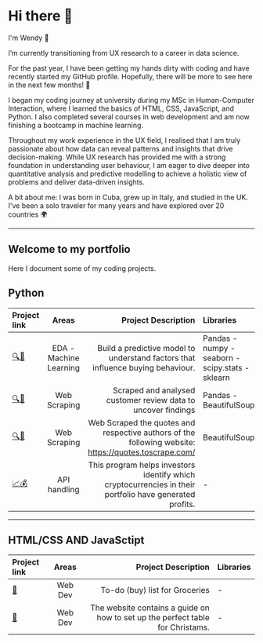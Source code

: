 # Hi there 👋

I'm Wendy 🌟

I’m currently transitioning from UX research to a career in data science.

For the past year, I have been getting my hands dirty with coding and have recently started my GitHub profile. Hopefully, there will be more to see here in the next few months! 🚀

I began my coding journey at university during my MSc in Human-Computer Interaction, where I learned the basics of HTML, CSS, JavaScript, and Python. I also completed several courses in web development and am now finishing a bootcamp in machine learning.

Throughout my work experience in the UX field, I realised that I am truly passionate about how data can reveal patterns and insights that drive decision-making. While UX research has provided me with a strong foundation in understanding user behaviour, I am eager to dive deeper into quantitative analysis and predictive modelling to achieve a holistic view of problems and deliver data-driven insights.

A bit about me: I was born in Cuba, grew up in Italy, and studied in the UK. I've been a solo traveler for many years and have explored over 20 countries 🌍

-----------------------------------------------------------------------------------------------------------------------------------------------------------------

## Welcome to my portfolio 

Here I document some of my coding projects. 


## Python 

| Project link | Areas | Project Description | Libraries |
| :---         |     :---:      |          ---: | :---         |
| [🔍🛒](https://github.com/WenMar/Customer_Prediction_British_Airways)     | EDA - Machine Learning      | Build a predictive model to understand factors that influence buying behaviour.| Pandas - numpy - seaborn - scipy.stats - sklearn    |
|  [🔍📝](https://github.com/WenMar/Web_Scraping_Reviews_British_Airways)        | Web Scraping    | Scraped and analysed customer review data to uncover findings    |   Pandas - BeautifulSoup   |
| [🔍📖](https://github.com/WenMar/Web_Scraping_Quotes)     | Web Scraping     | Web Scraped the quotes and respective authors of the following website: https://quotes.toscrape.com/      | BeautifulSoup     |
| [📈💰](https://github.com/WenMar/Cryptocurrency_price_portfolio_tracker)     | API handling       | This program helps investors identify which cryptocurrencies in their portfolio have generated profits.      | -  |


------------------------------------------------------------------------------------------------------------------------------------------------------------

## HTML/CSS AND JavaSctipt 

| Project link | Areas | Project Description | Libraries |
| :---         |     :---:      |          ---: | :---         |
|  [🍔](https://github.com/WenMar/Grocery_List)        | Web Dev    | To-do (buy) list for Groceries    |  -  |
| [🎄](https://github.com/WenMar/Christmas_fair_website)   | Web Dev       | The website contains a guide on how to set up the perfect table for Christams.      | -     |



<!--
**WenMar/WenMar** is a ✨ _special_ ✨ repository because its `README.md` (this file) appears on your GitHub profile.

Here are some ideas to get you started:

- 🔭 I’m currently working on ...
- 🌱 I’m currently learning ...
- 👯 I’m looking to collaborate on ...
- 🤔 I’m looking for help with ...
- 💬 Ask me about ...
- 📫 How to reach me: ...
- 😄 Pronouns: ...
- ⚡ Fun fact: ...
-->
